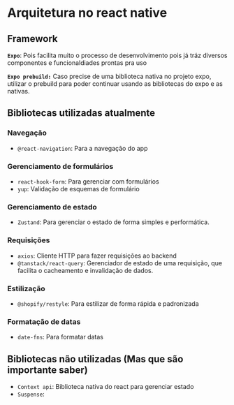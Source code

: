 # Arquitetura no react native

## Framework 
**`Expo`**: Pois facilita muito o processo de desenvolvimento pois já tráz diversos componentes e funcionaldiades prontas pra uso

**`Expo prebuild:`** Caso precise de uma biblioteca nativa no projeto expo, utilizar o prebuild para poder continuar usando as bibliotecas do expo e as nativas.

## Bibliotecas utilizadas atualmente

### Navegação
- `@react-navigation`: Para a navegação do app

### Gerenciamento de formulários
- `react-hook-form`: Para gerenciar com formulários
- `yup`: Validação de esquemas de formulário

### Gerenciamento de estado
- `Zustand`: Para gerenciar o estado de forma simples e performática.

### Requisições
- `axios`: Cliente HTTP para fazer requisições ao backend
- `@tanstack/react-query`: Gerenciador de estado de uma requisição, que facilita o cacheamento e invalidação de dados.

### Estilização
- `@shopify/restyle`: Para estilizar de forma rápida e padronizada

### Formatação de datas
- `date-fns`: Para formatar datas

## Bibliotecas não utilizadas (Mas que são importante saber)
- `Context api`: Biblioteca nativa do react para gerenciar estado
- `Suspense`:
